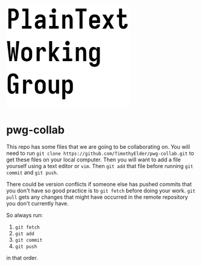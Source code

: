 ![](figures/plain_text_logo.png)

# pwg-collab

This repo has some files that we are going to be collaborating on. You will need to run `git clone https://github.com/TimothyElder/pwg-collab.git` to get these files on your local computer. Then you will want to add a file yourself using a text editor or `vim`. Then `git add` that file before running `git commit` and `git push`. 

There could be version conflicts if someone else has pushed commits that you don't have so good practice is to `git fetch` before doing your work. `git pull` gets any changes that might have occurred in the remote repository you don't currently have. 

So always run: 

1. `git fetch` 
2. `git add`
3. `git commit`
4. `git push` 

in that order.


